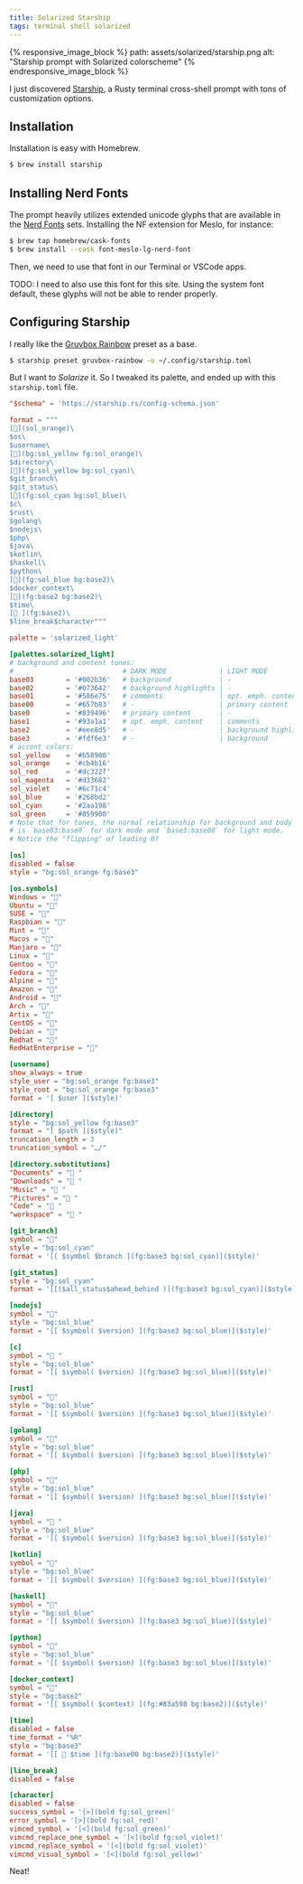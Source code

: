 ```yaml
---
title: Solarized Starship
tags: terminal shell solarized
---
```


{% responsive_image_block %}
  path: assets/solarized/starship.png
  alt: "Starship prompt with Solarized colorscheme"
{% endresponsive_image_block %}

I just discovered [Starship](https://starship.rs), a Rusty terminal cross-shell
prompt with tons of customization options.

## Installation

Installation is easy with Homebrew.

```sh
$ brew install starship
```

## Installing Nerd Fonts

The prompt heavily utilizes extended unicode glyphs that are available in the
[Nerd Fonts](https://www.nerdfonts.com/font-downloads) sets. Installing the
NF extension for Meslo, for instance:

```sh
$ brew tap homebrew/cask-fonts
$ brew install --cask font-meslo-lg-nerd-font
```

Then, we need to use that font in our Terminal or VSCode apps.

TODO: I need to also use this font for this site. Using the system font default, 
      these glyphs will not be able to render properly.

## Configuring Starship

I really like the
[Gruvbox Rainbow](https://starship.rs/presets/gruvbox-rainbow.html#gruvbox-rainbow-preset)
preset as a base.

```sh
$ starship preset gruvbox-rainbow -o ~/.config/starship.toml
```

But I want to *Solarize* it. So I tweaked its palette, and ended up with this
`starship.toml` file.

```toml
"$schema" = 'https://starship.rs/config-schema.json'

format = """
[](sol_orange)\
$os\
$username\
[](bg:sol_yellow fg:sol_orange)\
$directory\
[](fg:sol_yellow bg:sol_cyan)\
$git_branch\
$git_status\
[](fg:sol_cyan bg:sol_blue)\
$c\
$rust\
$golang\
$nodejs\
$php\
$java\
$kotlin\
$haskell\
$python\
[](fg:sol_blue bg:base2)\
$docker_context\
[](fg:base2 bg:base2)\
$time\
[ ](fg:base2)\
$line_break$character"""

palette = 'solarized_light'

[palettes.solarized_light]
# background and content tones:
#                           # DARK MODE             | LIGHT MODE
base03        = '#002b36'   # background            | -
base02        = '#073642'   # background highlights | -
base01        = '#586e75'   # comments              | opt. emph. content
base00        = '#657b83'   # -                     | primary content
base0         = '#839496'   # primary content       | -
base1         = '#93a1a1'   # opt. emph. content    | comments
base2         = '#eee8d5'   # -                     | background highlights
base3         = '#fdf6e3'   # -                     | background
# accent colors:
sol_yellow    = '#b58900'
sol_orange    = '#cb4b16'
sol_red       = '#dc322f'
sol_magenta   = '#d33682'
sol_violet    = '#6c71c4'
sol_blue      = '#268bd2'
sol_cyan      = '#2aa198'
sol_green     = '#859900'
# Note that for tones, the normal relationship for background and body text
# is `base03:base0` for dark mode and `base3:base00` for light mode.
# Notice the "flipping" of leading 0?

[os]
disabled = false
style = "bg:sol_orange fg:base3"

[os.symbols]
Windows = "󰍲"
Ubuntu = "󰕈"
SUSE = ""
Raspbian = "󰐿"
Mint = "󰣭"
Macos = ""
Manjaro = ""
Linux = "󰌽"
Gentoo = "󰣨"
Fedora = "󰣛"
Alpine = ""
Amazon = ""
Android = ""
Arch = "󰣇"
Artix = "󰣇"
CentOS = ""
Debian = "󰣚"
Redhat = "󱄛"
RedHatEnterprise = "󱄛"

[username]
show_always = true
style_user = "bg:sol_orange fg:base3"
style_root = "bg:sol_orange fg:base3"
format = '[ $user ]($style)'

[directory]
style = "bg:sol_yellow fg:base3"
format = "[ $path ]($style)"
truncation_length = 3
truncation_symbol = "…/"

[directory.substitutions]
"Documents" = "󰈙 "
"Downloads" = " "
"Music" = "󰝚 "
"Pictures" = " "
"Code" = "󰲋 "
"workspace" = "󰲋 "

[git_branch]
symbol = ""
style = "bg:sol_cyan"
format = '[[ $symbol $branch ](fg:base3 bg:sol_cyan)]($style)'

[git_status]
style = "bg:sol_cyan"
format = '[[($all_status$ahead_behind )](fg:base3 bg:sol_cyan)]($style)'

[nodejs]
symbol = ""
style = "bg:sol_blue"
format = '[[ $symbol( $version) ](fg:base3 bg:sol_blue)]($style)'

[c]
symbol = " "
style = "bg:sol_blue"
format = '[[ $symbol( $version) ](fg:base3 bg:sol_blue)]($style)'

[rust]
symbol = ""
style = "bg:sol_blue"
format = '[[ $symbol( $version) ](fg:base3 bg:sol_blue)]($style)'

[golang]
symbol = ""
style = "bg:sol_blue"
format = '[[ $symbol( $version) ](fg:base3 bg:sol_blue)]($style)'

[php]
symbol = ""
style = "bg:sol_blue"
format = '[[ $symbol( $version) ](fg:base3 bg:sol_blue)]($style)'

[java]
symbol = " "
style = "bg:sol_blue"
format = '[[ $symbol( $version) ](fg:base3 bg:sol_blue)]($style)'

[kotlin]
symbol = ""
style = "bg:sol_blue"
format = '[[ $symbol( $version) ](fg:base3 bg:sol_blue)]($style)'

[haskell]
symbol = ""
style = "bg:sol_blue"
format = '[[ $symbol( $version) ](fg:base3 bg:sol_blue)]($style)'

[python]
symbol = ""
style = "bg:sol_blue"
format = '[[ $symbol( $version) ](fg:base3 bg:sol_blue)]($style)'

[docker_context]
symbol = ""
style = "bg:base2"
format = '[[ $symbol( $context) ](fg:#83a598 bg:base2)]($style)'

[time]
disabled = false
time_format = "%R"
style = "bg:base3"
format = '[[  $time ](fg:base00 bg:base2)]($style)'

[line_break]
disabled = false

[character]
disabled = false
success_symbol = '[>](bold fg:sol_green)'
error_symbol = '[>](bold fg:sol_red)'
vimcmd_symbol = '[<](bold fg:sol_green)'
vimcmd_replace_one_symbol = '[<](bold fg:sol_violet)'
vimcmd_replace_symbol = '[<](bold fg:sol_violet)'
vimcmd_visual_symbol = '[<](bold fg:sol_yellow)'
```

Neat!
